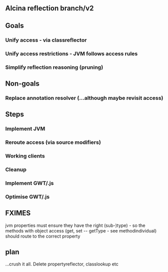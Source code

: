 ## Alcina reflection branch/v2

## Goals
### Unify access - via classreflector
### Unify access restrictions - JVM follows access rules
### Simplify reflection reasoning (pruning)


## Non-goals
### Replace annotation resolver (...although maybe revisit access)

## Steps
### Implement JVM
### Reroute access (via source modifiers)
### Working clients
### Cleanup 
### Implement GWT/.js
### Optimise GWT/.js

## FXIMES
jvm properties must ensure they have the right (sub-)type) - so the methods with object access (get, set -- getType - see methodindividual)
should route to the correct property

## plan
...crush it all. Delete propertyreflector, classlookup etc